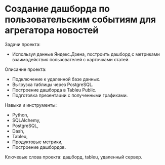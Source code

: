 # Создание дашборда по пользовательским событиям для агрегатора новостей

Задачи проекта:
- Используя данные Яндекс.Дзена, построить дашборд с метриками взаимодействия пользователей с карточками статей.

Описание проекта:
- Подключение к удаленной базе данных. 
- Выгрузка таблицы через PostgreSQL.
- Построение дашборда в Tableu Public. 
- Подготовка презентации с полученными графиками.

Навыки и инструменты:
- Python,
- SQLAlchemy,
- PostgreSQL,
- Dash,
- Tableu,
- Продуктовые метрики,
- Построение дашбордов.

Ключевые слова проекта: дашборд, tableu, удаленный сервер.
